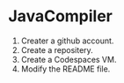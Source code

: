 # JavaCompiler

1. Creater a github account.
2. Create a repositery.
3. Create a Codespaces  VM.
4. Modify the README file.

